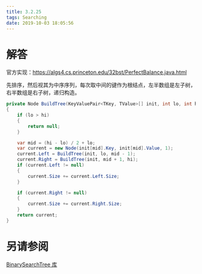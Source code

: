 ```yaml
---
title: 3.2.25
tags: Searching
date: 2019-10-03 18:05:56
---
```


# 解答

官方实现：https://algs4.cs.princeton.edu/32bst/PerfectBalance.java.html

先排序，然后视其为中序序列，每次取中间的键作为根结点，左半数组是左子树，右半数组是右子树，递归构造。

```csharp
private Node BuildTree(KeyValuePair<TKey, TValue>[] init, int lo, int hi)// init is sorted
{
    if (lo > hi)
    {
        return null;
    }

    var mid = (hi - lo) / 2 + lo;
    var current = new Node(init[mid].Key, init[mid].Value, 1);
    current.Left = BuildTree(init, lo, mid - 1);
    current.Right = BuildTree(init, mid + 1, hi);
    if (current.Left != null)
    {
        current.Size += current.Left.Size;
    }

    if (current.Right != null)
    {
        current.Size += current.Right.Size;
    }
    return current;
}
```

# 另请参阅

[BinarySearchTree 库](https://alg4.ikesnowy.com/docs/api/BinarySearchTree.html)